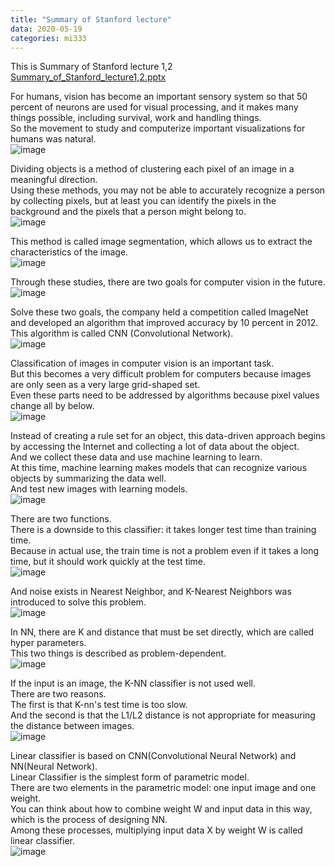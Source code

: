 ```yaml
---
title: "Summary of Stanford lecture"
data: 2020-05-19  
categories: mi333
---
```

  
This is Summary of Stanford lecture 1,2
[Summary_of_Stanford_lecture1,2.pptx](https://github.com/SIMSEUNGMIN/SIMSEUNGMIN.github.io/files/4647348/Summary_of_Stanford_lecture1.2.pptx)  
  
For humans, vision has become an important sensory system so that 50 percent of neurons are used for visual processing, and it makes many things possible, including survival, work and handling things.  
So the movement to study and computerize important visualizations for humans was natural.  
![image](https://user-images.githubusercontent.com/33623099/82267699-112def80-99a8-11ea-88bf-569eda8b6c93.png)  
  
Dividing objects is a method of clustering each pixel of an image in a meaningful direction.  
Using these methods, you may not be able to accurately recognize a person by collecting pixels, but at least you can identify the pixels in the background and the pixels that a person might belong to.  
![image](https://user-images.githubusercontent.com/33623099/82267804-5ce09900-99a8-11ea-9da8-aa526c0b067d.png)  
  
This method is called image segmentation, which allows us to extract the characteristics of the image.  
![image](https://user-images.githubusercontent.com/33623099/82267898-92858200-99a8-11ea-8e56-3a5006b48513.png)  
  
Through these studies, there are two goals for computer vision in the future.  
![image](https://user-images.githubusercontent.com/33623099/82267928-b1841400-99a8-11ea-9b13-d43230aedb0d.png)  
  
Solve these two goals, the company held a competition called ImageNet and developed an algorithm that improved accuracy by 10 percent in 2012.  
This algorithm is called CNN (Convolutional Network).  
![image](https://user-images.githubusercontent.com/33623099/82267964-c8c30180-99a8-11ea-9329-c651b7f4bd79.png)  
  
Classification of images in computer vision is an important task.  
But this becomes a very difficult problem for computers because images are only seen as a very large grid-shaped set.  
Even these parts need to be addressed by algorithms because pixel values change all by below.  
![image](https://user-images.githubusercontent.com/33623099/82268045-fdcf5400-99a8-11ea-941c-ab980e878b36.png)  
  
Instead of creating a rule set for an object, this data-driven approach begins by accessing the Internet and collecting a lot of data about the object.  
And we collect these data and use machine learning to learn.  
At this time, machine learning makes models that can recognize various objects by summarizing the data well.  
And test new images with learning models.  
![image](https://user-images.githubusercontent.com/33623099/82268151-40912c00-99a9-11ea-9684-e02324e17d6e.png)  
  
There are two functions.  
There is a downside to this classifier: it takes longer test time than training time.  
Because in actual use, the train time is not a problem even if it takes a long time, but it should work quickly at the test time.  
![image](https://user-images.githubusercontent.com/33623099/82268259-851cc780-99a9-11ea-9067-7741bc5701b1.png)  
  
And noise exists in Nearest Neighbor, and K-Nearest Neighbors was introduced to solve this problem.  
![image](https://user-images.githubusercontent.com/33623099/82268363-c6ad7280-99a9-11ea-93ae-f85770620518.png)  
  
In NN, there are K and distance that must be set directly, which are called hyper parameters.  
This two things is described as problem-dependent.  
![image](https://user-images.githubusercontent.com/33623099/82268419-e6449b00-99a9-11ea-9266-077c8df1eaff.png)  
  
If the input is an image, the K-NN classifier is not used well.  
There are two reasons.  
The first is that K-nn's test time is too slow.  
And the second is that the L1/L2 distance is not appropriate for measuring the distance between images.  
![image](https://user-images.githubusercontent.com/33623099/82268492-1724d000-99aa-11ea-810e-12d2aed12469.png)  
  
Linear classifier is based on CNN(Convolutional Neural Network) and NN(Neural Network).  
Linear Classifier is the simplest form of parametric model.  
There are two elements in the parametric model: one input image and one weight.  
You can think about how to combine weight W and input data in this way, which is the process of designing NN.  
Among these processes, multiplying input data X by weight W is called linear classifier.  
![image](https://user-images.githubusercontent.com/33623099/82268606-6408a680-99aa-11ea-8034-e29d505dff9c.png)  
 









